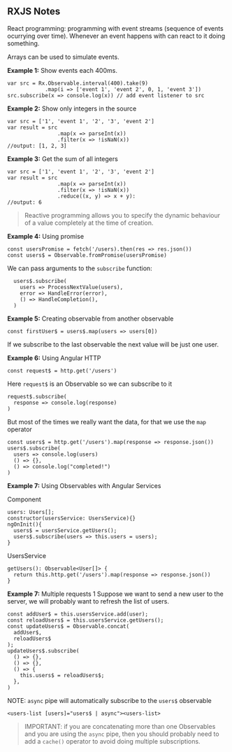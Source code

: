 ## RXJS Notes

React programming: programming with event streams (sequence of events ocurrying over time). Whenever an event happens with can react to it doing something.

Arrays can be used to simulate events.

**Example 1:** Show events each 400ms.
```
var src = Rx.Observable.interval(400).take(9)
            .map(i => ['event 1', 'event 2', 0, 1, 'event 3'])
src.subscribe(x => console.log(x)) // add event listener to src
```

**Example 2:** Show only integers in the source
```
var src = ['1', 'event 1', '2', '3', 'event 2']
var result = src
                .map(x => parseInt(x))
                .filter(x => !isNaN(x))
//output: [1, 2, 3]
```

**Example 3:** Get the sum of all integers
```
var src = ['1', 'event 1', '2', '3', 'event 2']
var result = src
                .map(x => parseInt(x))
                .filter(x => !isNaN(x))
                .reduce((x, y) => x + y):
//output: 6
```

> Reactive programming allows you to specify the dynamic behaviour of a value completely at the time of creation.

**Example 4:** Using promise

```
const usersPromise = fetch('/users).then(res => res.json())
const users$ = Observable.fromPromise(usersPromise)
```
We can pass arguments to the `subscribe` function:

```
  users$.subscribe(
    users => ProcessNextValue(users),
    error => HandleError(error),
    () => HandleCompletion(),
  )
```

**Example 5:** Creating observable from another observable
```
const firstUser$ = users$.map(users => users[0])
```
If we subscribe to the last observable the next value will be just one user.

**Example 6:** Using Angular HTTP
```
const request$ = http.get('/users')
```
Here `request$` is an Observable so we can subscribe to it
```
request$.subscribe(
  response => console.log(response)
)
```

But most of the times we really want the data, for that we use the `map` operator
```
const users$ = http.get('/users').map(response => response.json())
users$.subscribe(
  users => console.log(users)
  () => {},
  () => console.log("completed!")
)
```

**Example 7:** Using Observables with Angular Services

Component
```
users: Users[];
constructor(usersService: UsersService){}
ngOnInit(){
  users$ = usersService.getUsers();
  users$.subscribe(users => this.users = users);
}
```

UsersService
```
getUsers(): Observable<User[]> {
  return this.http.get('/users').map(response => response.json())
}
```

**Example 7:** Multiple requests 1
Suppose we want to send a new user to the server, we will probably want to refresh the list of users.
```
const addUser$ = this.usersService.add(user);
const reloadUsers$ = this.usersService.getUsers();
const updateUsers$ = Observable.concat(
  addUser$,
  reloadUsers$
);
updateUsers$.subscribe(
  () => {},
  () => {},
  () => {
    this.users$ = reloadUsers$;
  },
)
```
NOTE: `async` pipe will automatically subscribe to the `users$` observable

```
<users-list [users]="users$ | async"><users-list>
```

>IMPORTANT: if you are concatenating more than one Observables and you are using the `async` pipe, then you should probably need to add a `cache()` operator to avoid doing multiple subscriptions.